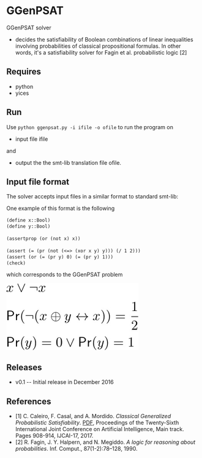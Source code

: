 # GGenPSAT
GGenPSAT solver
* decides the satisfiability of Boolean combinations of linear inequalities involving probabilities of classical propositional formulas. In other words, it's a satisfiability solver for Fagin et al. probabilistic logic [2]


## Requires
* python
* yices

## Run
Use `python ggenpsat.py -i ifile -o ofile` to run the program on
* input file ifile

and
* output the the smt-lib translation file ofile.

## Input file format
The solver accepts input files in a similar format to standard smt-lib:


One example of this format is the following

```
(define x::Bool)
(define y::Bool)

(assertprop (or (not x) x))

(assert (= (pr (not (<=> (xor x y) y))) (/ 1 2)))
(assert (or (= (pr y) 0) (= (pr y) 1)))
(check)
```

which corresponds to the GGenPSAT problem

![genpsat](https://github.com/fcasal/ggenpsat/blob/master/img/ex1.jpg?raw=true)

## Releases
* v0.1 -- Initial release in December 2016

## References
* [1] C. Caleiro, F. Casal, and A. Mordido. _Classical Generalized Probabilistic Satisfiability_. [PDF](https://doi.org/10.24963/ijcai.2017/126), Proceedings of the Twenty-Sixth International Joint Conference on Artificial Intelligence, Main track. Pages 908-914, IJCAI-17, 2017.
* [2] R. Fagin, J. Y. Halpern, and N. Megiddo. _A logic for reasoning about probabilities_. Inf. Comput., 87(1-2):78–128, 1990.
